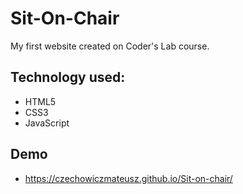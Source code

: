 # Sit-On-Chair

My first website created on Coder's Lab course.

## Technology used:

* HTML5
* CSS3
* JavaScript

## Demo

* https://czechowiczmateusz.github.io/Sit-on-chair/